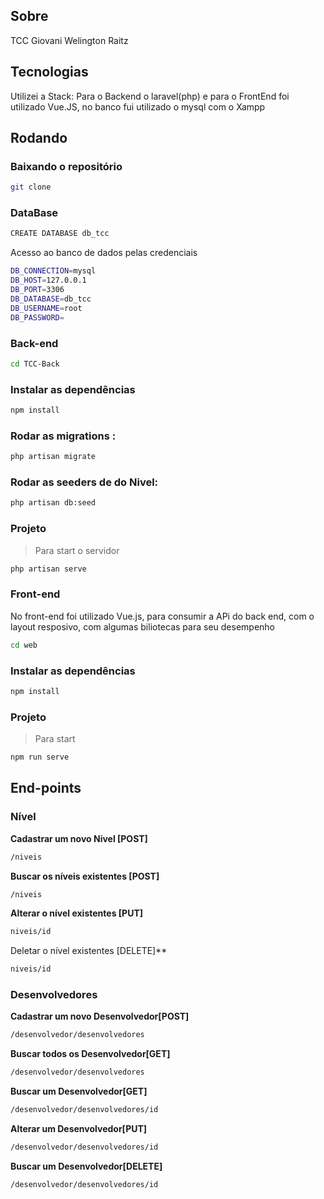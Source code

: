 ## Sobre

TCC Giovani Welington Raitz

## Tecnologias


Utilizei a Stack: Para o Backend o laravel(php) e para o FrontEnd foi utilizado Vue.JS, no banco fui utilizado o mysql com o Xampp
## Rodando

### **Baixando o repositório**

```bash
git clone 
```

### **DataBase**

```bash
CREATE DATABASE db_tcc
```

Acesso ao banco de dados pelas credenciais

```bash
DB_CONNECTION=mysql
DB_HOST=127.0.0.1
DB_PORT=3306
DB_DATABASE=db_tcc
DB_USERNAME=root
DB_PASSWORD=
```

### **Back-end**

```bash
cd TCC-Back 
```

### Instalar as dependências 

```bash
npm install
```

### Rodar as migrations :

```bash
php artisan migrate
```

### Rodar as seeders de do Nivel:
```bash
php artisan db:seed   
```

### Projeto
> Para start o servidor

```bash
php artisan serve
```

### **Front-end**

No front-end foi utilizado Vue.js, para consumir a APi do back end, com o layout resposivo, com algumas biliotecas para seu desempenho


```bash
cd web 
```
### Instalar as dependências 

```bash
npm install
```

### Projeto
> Para start 

```bash
npm run serve
```

## End-points 

### **Nível**

**Cadastrar um novo Nivel [POST]**

```bash
/niveis
```

**Buscar os níveis existentes  [POST]**
```bash
/niveis
```

**Alterar o nível existentes  [PUT]**
```bash
niveis/id
```

Deletar o nível existentes  [DELETE]**
```bash
niveis/id
```

### **Desenvolvedores**

**Cadastrar um novo Desenvolvedor[POST]**
```bash
/desenvolvedor/desenvolvedores
```

**Buscar todos os Desenvolvedor[GET]**
```bash
/desenvolvedor/desenvolvedores
```

**Buscar um Desenvolvedor[GET]**
```bash
/desenvolvedor/desenvolvedores/id
```

**Alterar um Desenvolvedor[PUT]**
```bash
/desenvolvedor/desenvolvedores/id
```

**Buscar um Desenvolvedor[DELETE]**
```bash
/desenvolvedor/desenvolvedores/id
```
